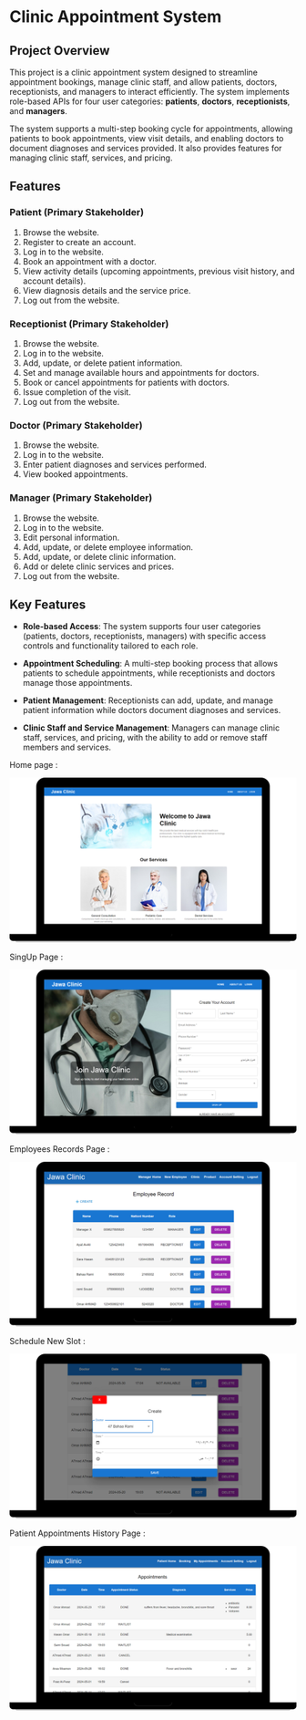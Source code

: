 # Clinic Appointment System

## Project Overview

This project is a clinic appointment system designed to streamline appointment bookings, manage clinic staff, and allow patients, doctors, receptionists, and managers to interact efficiently. The system implements role-based APIs for four user categories: **patients**, **doctors**, **receptionists**, and **managers**.

The system supports a multi-step booking cycle for appointments, allowing patients to book appointments, view visit details, and enabling doctors to document diagnoses and services provided. It also provides features for managing clinic staff, services, and pricing.

## Features

### Patient (Primary Stakeholder)
1. Browse the website.
2. Register to create an account.
3. Log in to the website.
4. Book an appointment with a doctor.
5. View activity details (upcoming appointments, previous visit history, and account details).
6. View diagnosis details and the service price.
7. Log out from the website.

### Receptionist (Primary Stakeholder)
1. Browse the website.
2. Log in to the website.
3. Add, update, or delete patient information.
4. Set and manage available hours and appointments for doctors.
5. Book or cancel appointments for patients with doctors.
6. Issue completion of the visit.
7. Log out from the website.

### Doctor (Primary Stakeholder)
1. Browse the website.
2. Log in to the website.
3. Enter patient diagnoses and services performed.
4. View booked appointments.

### Manager (Primary Stakeholder)
1. Browse the website.
2. Log in to the website.
3. Edit personal information.
4. Add, update, or delete employee information.
5. Add, update, or delete clinic information.
6. Add or delete clinic services and prices.
7. Log out from the website.

## Key Features

- **Role-based Access**: The system supports four user categories (patients, doctors, receptionists, managers) with specific access controls and functionality tailored to each role.
  
- **Appointment Scheduling**: A multi-step booking process that allows patients to schedule appointments, while receptionists and doctors manage those appointments.
  
- **Patient Management**: Receptionists can add, update, and manage patient information while doctors document diagnoses and services.
  
- **Clinic Staff and Service Management**: Managers can manage clinic staff, services, and pricing, with the ability to add or remove staff members and services.

Home page :

![Picture1](https://github.com/07asn/JawaClinic/blob/55241f2725ce2d72ea5694262f88975a2e51cac0/Picture1.png)



SingUp Page :

![Picture2](https://github.com/07asn/JawaClinic/blob/55241f2725ce2d72ea5694262f88975a2e51cac0/Picture2.png)



Employees Records Page :

![Picture3](https://github.com/07asn/JawaClinic/blob/55241f2725ce2d72ea5694262f88975a2e51cac0/Picture3.png)



Schedule New Slot :

![Picture4](https://github.com/07asn/JawaClinic/blob/55241f2725ce2d72ea5694262f88975a2e51cac0/Picture4.png)



Patient Appointments History Page :

![Picture5](https://github.com/07asn/JawaClinic/blob/55241f2725ce2d72ea5694262f88975a2e51cac0/Picture5.png)
